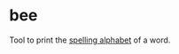 bee
===

Tool to print the [spelling alphabet](https://en.wikipedia.org/wiki/Spelling_alphabet) of a word.